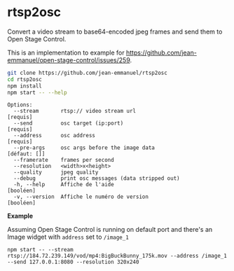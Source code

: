 # rtsp2osc

Convert a video stream to base64-encoded jpeg frames and send them to Open Stage Control.

This is an implementation to example for https://github.com/jean-emmanuel/open-stage-control/issues/259.

```bash
git clone https://github.com/jean-emmanuel/rtsp2osc
cd rtsp2osc
npm install
npm start -- --help
```
```
Options:
  --stream       rtsp:// video stream url                               [requis]
  --send         osc target (ip:port)                                   [requis]
  --address      osc address                                            [requis]
  --pre-args     osc args before the image data                     [défaut: []]
  --framerate    frames per second
  --resolution   <width>x<height>
  --quality      jpeg quality
  --debug        print osc messages (data stripped out)
  -h, --help     Affiche de l'aide                                     [booléen]
  -v, --version  Affiche le numéro de version                          [booléen]

```


**Example**

Assuming Open Stage Control is running on default port and there's an Image widget with `address` set to `/image_1`

```
npm start -- --stream  rtsp://184.72.239.149/vod/mp4:BigBuckBunny_175k.mov --address /image_1 --send 127.0.0.1:8080 --resolution 320x240
```
